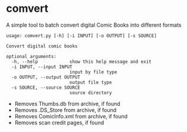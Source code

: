 # comvert

A simple tool to batch convert digital Comic Books into different formats

```
usage: comvert.py [-h] [-i INPUT] [-o OUTPUT] [-s SOURCE]

Convert digital comic books

optional arguments:
  -h, --help            show this help message and exit
  -i INPUT, --input INPUT
                        input by file type
  -o OUTPUT, --output OUTPUT
                        output file type
  -s SOURCE, --source SOURCE
                        source directory
```
- Removes Thumbs.db from archive, if found
- Removes .DS_Store from archive, if found
- Removes ComicInfo.xml from archive, if found
- Removes scan credit pages, if found
